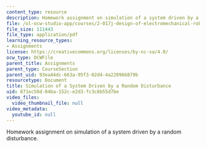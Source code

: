 ```yaml
---
content_type: resource
description: Homework assignment on simulation of a system driven by a random disturbance.
file: /ol-ocw-studio-app/courses/2-017j-design-of-electromechanical-robotic-systems-fall-2009/871ec58d04ba152ce2d3fc3c6b55d7be_MIT2_017JF09_p10.pdf
file_size: 111443
file_type: application/pdf
learning_resource_types:
- Assignments
license: https://creativecommons.org/licenses/by-nc-sa/4.0/
ocw_type: OCWFile
parent_title: Assignments
parent_type: CourseSection
parent_uid: 93ea44dc-663a-95f3-02d4-4a220966879b
resourcetype: Document
title: Simulation of a System Driven by a Random Disturbance
uid: 871ec58d-04ba-152c-e2d3-fc3c6b55d7be
video_files:
  video_thumbnail_file: null
video_metadata:
  youtube_id: null
---
```

Homework assignment on simulation of a system driven by a random disturbance.